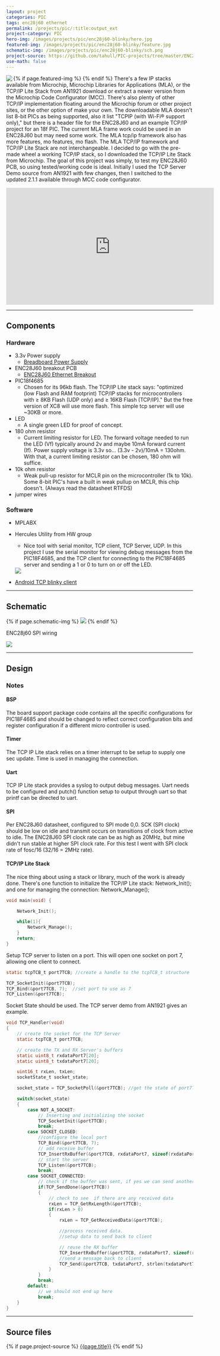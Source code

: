 ```yaml
---
layout: project
categories: PIC
tags: enc28j60 ethernet
permalink: /projects/pic/:title:output_ext
project-category: PIC
hero-img: /images/projects/pic/enc28j60-blinky/hero.jpg
featured-img: /images/projects/pic/enc28j60-blinky/feature.jpg
schematic-img: /images/projects/pic/enc28j60-blinky/sch.png
project-source: https://github.com/tahull/PIC-projects/tree/master/ENC28J60_Blinky.X
use-math: false
---
```


{% if page.featured-img %}
  <img src="{{ page.featured-img }}" class="img-fluid mr-3" align="left"/>{% endif %}
There's a few IP stacks available from Microchip, Microchip Libraries for Applications (MLA), or the TCP/IP Lite Stack from AN1921 download or extract a newer version from the Microchip Code Configurator (MCC). There's also plenty of other TCP/IP implementation floating around the Microchip forum or other project sites, or the other option of make your own. The downloadable MLA doesn't list 8-bit PICs as being supported, also it list "TCPIP (with Wi-Fi® support only)," but there is a header file for the ENC28J60 and an example TCP/IP project for an 18f PIC. The current MLA frame work could be used in an ENC28J60 but may need some work. The MLA tcp/ip framework also has more features, mo features, mo flash. The MLA TCP/IP framework and TCP/IP Lite Stack are not interchangeable.
I decided to go with the pre-made wheel a working TCP/IP stack, so I downloaded the TCP/IP Lite Stack from Microchip. The goal of this project was simply, to test my ENC28J60 PCB, so using tested/working code is ideal. Initially I used the TCP Server Demo source from AN1921 with few changes, then I switched to the updated 2.1.1 available through MCC code configurator.

<iframe width="560" height="315" src="https://www.youtube.com/embed/hq7uNXMm94Q" frameborder="0" allow="autoplay; encrypted-media" allowfullscreen></iframe>

---
## Components
### Hardware
- 3.3v Power supply
  - [Breadboard Power Supply](/projects/pcb/breadboard-power-supply.html)
- ENC28J60 breakout PCB
  - [ENC28J60 Ethernet Breakout](/projects/pcb/enc28j60-breakout.html)
- PIC18f4685
  - Chosen for its 96kb flash. The TCP/IP Lite stack says: "optimized (low Flash and RAM footprint) TCP/IP stacks for microcontrollers with ≥ 8KB Flash (UDP only) and ≥ 16KB Flash (TCP/IP)." But the free version of XC8 will use more flash. This simple tcp server will use ~30KB or more.
- LED
  - A single green LED for proof of concept.
- 180 ohm resistor
  - Current limiting resistor for LED. The forward voltage needed to run the LED (Vf) typically around 2v and maybe 10mA forward current (If). Power supply voltage is 3.3v so... (3.3v - 2v)/10mA = 130ohm. With that, a current limiting resistor can be chosen, 180 ohm will suffice.
- 10k ohm resistor
  - Weak pull-up resistor for MCLR pin on the microcontroller (1k to 10k). Some 8-bit PIC's have a built in weak pullup on MCLR, this chip doesn't. (Always read the datasheet RTFDS)
- jumper wires

### Software
- MPLABX
- Hercules Utility from HW group
  - Nice tool with serial monitor, TCP client, TCP Server, UDP. In this project I use the serial monitor for viewing debug messages from the PIC18F4685, and the TCP client for connecting to the PIC18F4685 server and sending a 1 or 0 to turn on or off the LED.

  <img src="/images/projects/pic/enc28j60-blinky/hercules_tabs.jpg" class="img-fluid"/>

- [Android TCP blinky client](/projects/android/tcp-blinky-client.html)

---
## Schematic
{% if page.schematic-img %}
  <img src="{{ page.schematic-img }}" class="img-fluid"/>
{% endif %}

ENC28j60 SPI wiring

<img src="/images/projects/pic/enc28j60-blinky/enc28j60_spi.jpg" class="img-fluid"/>

---
## Design
### Notes
#### BSP
The board support package code contains all the specific configurations for PIC18F4685 and should be changed to reflect correct configuration bits and register configuration if a different micro controller is used.
#### Timer
The TCP IP Lite stack relies on a timer interrupt to be setup to supply one sec update. Time is used in managing the connection.
#### Uart
TCP IP Lite stack provides a syslog to output debug messages. Uart needs to be configured and putch() function setup to output through uart so that printf can be directed to uart.
#### SPI
Per ENC28J60 datasheet, configured to SPI mode 0,0. SCK (SPI clock) should be low on idle and transmit occurs on transitions of clock from active to idle. The ENC28J60 SPI clock rate can be as high as 20MHz, but mine didn't run stable at higher SPI clock rate. For this test I went with SPI clock rate of fosc/16  (32/16 = 2MHz rate).

#### TCP/IP Lite Stack
The nice thing about using a stack or library, much of the work is already done. There's one function to initialize the TCP/IP Lite stack: Network_Init(); and one for managing the connection: Network_Manage();

```c
void main(void) {  

    Network_Init();

    while(1){     
        Network_Manage();
    }
    return;
}
```

Setup TCP server to listen on a port. This will open one socket on port 7, allowing one client to connect.

```c
static tcpTCB_t port7TCB; //create a handle to the tcpTCB_t structure

TCP_SocketInit(&port7TCB);
TCP_Bind(&port7TCB, 7);  //set port to use as 7
TCP_Listen(&port7TCB);
```
Socket State should be used. The TCP server demo from AN1921 gives an example.
```c
void TCP_Handler(void)
{
    // create the socket for the TCP Server
    static tcpTCB_t port7TCB;

    // create the TX and RX Server's buffers
    static uint8_t rxdataPort7[20];
    static uint8_t txdataPort7[20];

    uint16_t rxLen, txLen;
    socketState_t socket_state;

    socket_state = TCP_SocketPoll(&port7TCB); //get the state of port7TCB socket

    switch(socket_state)
    {
        case NOT_A_SOCKET:
            // Inserting and initializing the socket
            TCP_SocketInit(&port7TCB);
            break;
        case SOCKET_CLOSED:
            //configure the local port
            TCP_Bind(&port7TCB, 7);
            // add receive buffer
            TCP_InsertRxBuffer(&port7TCB, rxdataPort7, sizeof(rxdataPort7));
            // start the server
            TCP_Listen(&port7TCB);
            break;
        case SOCKET_CONNECTED:
            // check if the buffer was sent, if yes we can send another buffer
            if(TCP_SendDone(&port7TCB))
            {
                // check to see  if there are any received data
                rxLen = TCP_GetRxLength(&port7TCB);
                if(rxLen > 0)
                {
                    rxLen = TCP_GetReceivedData(&port7TCB);

                    //process received data.
                    //setup data to send back to client

                    // reuse the RX buffer
                    TCP_InsertRxBuffer(&port7TCB, rxdataPort7, sizeof(rxdataPort7));
                    //send a message back to client
                    TCP_Send(&port7TCB, txdataPort7, strlen(txdataPort7));
                }
            }
            break;
        default:
            // we should not end up here
            break;
    }
}
```

---
## Source files
{% if page.project-source %}
  <a href="{{ page.project-source }}">{{page.title}}</a>
{% endif %}
